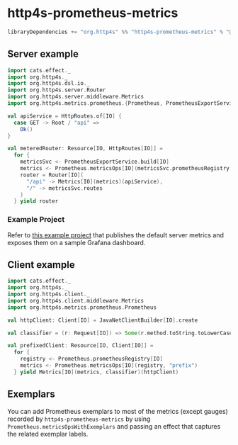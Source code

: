 # http4s-prometheus-metrics

```scala
libraryDependencies += "org.http4s" %% "http4s-prometheus-metrics" % "@VERSION@"
```

## Server example

```scala mdoc:reset:silent
import cats.effect._
import org.http4s._
import org.http4s.dsl.io._
import org.http4s.server.Router
import org.http4s.server.middleware.Metrics
import org.http4s.metrics.prometheus.{Prometheus, PrometheusExportService}

val apiService = HttpRoutes.of[IO] {
  case GET -> Root / "api" =>
    Ok()
}

val meteredRouter: Resource[IO, HttpRoutes[IO]] =
  for {
    metricsSvc <- PrometheusExportService.build[IO]
    metrics <- Prometheus.metricsOps[IO](metricsSvc.prometheusRegistry, "server")
    router = Router[IO](
      "/api" -> Metrics[IO](metrics)(apiService),
      "/" -> metricsSvc.routes
    )
  } yield router
```

### Example Project
Refer to [this example project](https://github.com/martinprobson/http4s_prometheus_example) that publishes the default server metrics and exposes them on a sample Grafana dashboard. 

## Client example

```scala mdoc:reset:silent
import cats.effect._
import org.http4s._
import org.http4s.client._
import org.http4s.client.middleware.Metrics
import org.http4s.metrics.prometheus.Prometheus

val httpClient: Client[IO] = JavaNetClientBuilder[IO].create

val classifier = (r: Request[IO]) => Some(r.method.toString.toLowerCase)

val prefixedClient: Resource[IO, Client[IO]] =
  for {
    registry <- Prometheus.prometheusRegistry[IO]
    metrics <- Prometheus.metricsOps[IO](registry, "prefix")
  } yield Metrics[IO](metrics, classifier)(httpClient)
```

## Exemplars

You can add Prometheus exemplars to most of the metrics (except gauges) recorded by `http4s-prometheus-metrics`
by using `Prometheus.metricsOpsWithExemplars` and passing an effect that captures the related exemplar labels.

